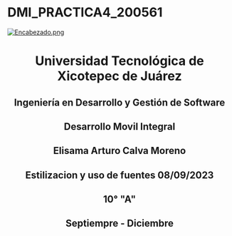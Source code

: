 # DMI_PRACTICA4_200561

[![Encabezado.png](https://i.postimg.cc/PJKtvHNC/Encabezado.png)](https://postimg.cc/K3kXCdPb)

<div align="center">
  
# Universidad Tecnológica de Xicotepec de Juárez

## Ingeniería en Desarrollo y Gestión de Software

## Desarrollo Movil Integral

## Elisama Arturo Calva Moreno

## Estilizacion y uso de fuentes 08/09/2023

## 10° "A"

## Septiempre - Diciembre




&nbsp;
&nbsp;

&nbsp;
&nbsp;

<br>
<br>
